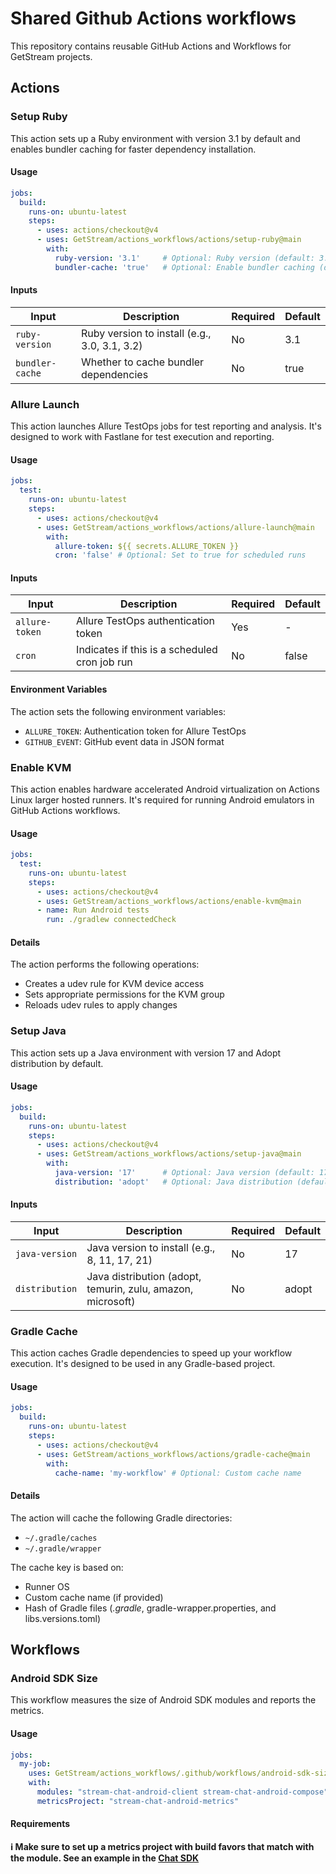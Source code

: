 # Shared Github Actions workflows

This repository contains reusable GitHub Actions and Workflows for GetStream projects.

## Actions

### Setup Ruby

This action sets up a Ruby environment with version 3.1 by default and enables bundler caching for faster dependency installation.

#### Usage

```yaml
jobs:
  build:
    runs-on: ubuntu-latest
    steps:
      - uses: actions/checkout@v4
      - uses: GetStream/actions_workflows/actions/setup-ruby@main
        with:
          ruby-version: '3.1'     # Optional: Ruby version (default: 3.1)
          bundler-cache: 'true'   # Optional: Enable bundler caching (default: true)
```

#### Inputs

| Input | Description | Required | Default |
|-------|-------------|----------|---------|
| `ruby-version` | Ruby version to install (e.g., 3.0, 3.1, 3.2) | No | 3.1 |
| `bundler-cache` | Whether to cache bundler dependencies | No | true |

### Allure Launch

This action launches Allure TestOps jobs for test reporting and analysis. It's designed to work with Fastlane for test execution and reporting.

#### Usage

```yaml
jobs:
  test:
    runs-on: ubuntu-latest
    steps:
      - uses: actions/checkout@v4
      - uses: GetStream/actions_workflows/actions/allure-launch@main
        with:
          allure-token: ${{ secrets.ALLURE_TOKEN }}
          cron: 'false' # Optional: Set to true for scheduled runs
```

#### Inputs

| Input | Description | Required | Default |
|-------|-------------|----------|---------|
| `allure-token` | Allure TestOps authentication token | Yes | - |
| `cron` | Indicates if this is a scheduled cron job run | No | false |

#### Environment Variables

The action sets the following environment variables:
- `ALLURE_TOKEN`: Authentication token for Allure TestOps
- `GITHUB_EVENT`: GitHub event data in JSON format

### Enable KVM

This action enables hardware accelerated Android virtualization on Actions Linux larger hosted runners. It's required for running Android emulators in GitHub Actions workflows.

#### Usage

```yaml
jobs:
  test:
    runs-on: ubuntu-latest
    steps:
      - uses: actions/checkout@v4
      - uses: GetStream/actions_workflows/actions/enable-kvm@main
      - name: Run Android tests
        run: ./gradlew connectedCheck
```

#### Details

The action performs the following operations:
- Creates a udev rule for KVM device access
- Sets appropriate permissions for the KVM group
- Reloads udev rules to apply changes

### Setup Java

This action sets up a Java environment with version 17 and Adopt distribution by default. 

#### Usage

```yaml
jobs:
  build:
    runs-on: ubuntu-latest
    steps:
      - uses: actions/checkout@v4
      - uses: GetStream/actions_workflows/actions/setup-java@main
        with:
          java-version: '17'      # Optional: Java version (default: 17)
          distribution: 'adopt'   # Optional: Java distribution (default: adopt)
```

#### Inputs

| Input | Description | Required | Default |
|-------|-------------|----------|---------|
| `java-version` | Java version to install (e.g., 8, 11, 17, 21) | No | 17 |
| `distribution` | Java distribution (adopt, temurin, zulu, amazon, microsoft) | No | adopt |

### Gradle Cache

This action caches Gradle dependencies to speed up your workflow execution. It's designed to be used in any Gradle-based project.

#### Usage

```yaml
jobs:
  build:
    runs-on: ubuntu-latest
    steps:
      - uses: actions/checkout@v4
      - uses: GetStream/actions_workflows/actions/gradle-cache@main
        with:
          cache-name: 'my-workflow' # Optional: Custom cache name
```

#### Details

The action will cache the following Gradle directories:
- `~/.gradle/caches`
- `~/.gradle/wrapper`

The cache key is based on:
- Runner OS
- Custom cache name (if provided)
- Hash of Gradle files (*.gradle*, gradle-wrapper.properties, and libs.versions.toml)

## Workflows

### Android SDK Size

This workflow measures the size of Android SDK modules and reports the metrics.

#### Usage

```yaml
jobs:
  my-job:
    uses: GetStream/actions_workflows/.github/workflows/android-sdk-size.yml@main
    with:
      modules: "stream-chat-android-client stream-chat-android-compose"
      metricsProject: "stream-chat-android-metrics"
```

#### Requirements

**ℹ️ Make sure to set up a metrics project with build favors that match with the module. See an example in the [Chat SDK](https://github.com/GetStream/stream-chat-android/blob/develop/metrics/stream-chat-android-metrics/build.gradle.kts)**
